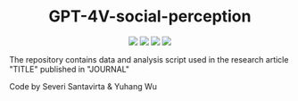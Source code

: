 
<h1 align="center">
GPT-4V-social-perception
</h1>

<div align="center">

[![](https://img.shields.io/github/stars/santavis/GPT-4V-social-perception)](https://github.com/santavis/GPT-4V-social-perception)
[![](https://img.shields.io/github/forks/santavis/GPT-4V-social-perception)](https://github.com/santavis/GPT-4V-social-perception)
[![](https://img.shields.io/github/issues/santavis/GPT-4V-social-perception)](https://github.com/santavis/GPT-4V-social-perception)
[![](https://img.shields.io/github/license/santavis/GPT-4V-social-perception)](https://github.com/santavis/GPT-4V-social-perception/blob/main/LICENSE) 
</div>


The repository contains data and analysis script used in the research article "TITLE" published in "JOURNAL"

Code by Severi Santavirta & Yuhang Wu
